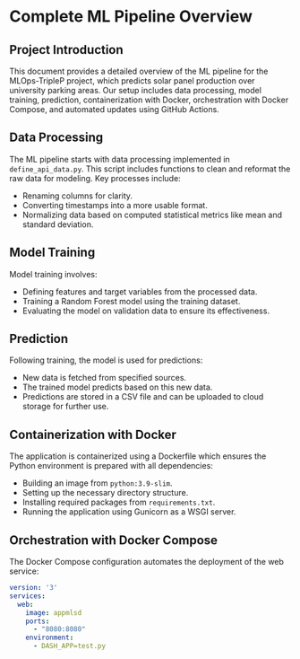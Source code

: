 # Complete ML Pipeline Overview

## Project Introduction
This document provides a detailed overview of the ML pipeline for the MLOps-TripleP project, which predicts solar panel production over university parking areas. Our setup includes data processing, model training, prediction, containerization with Docker, orchestration with Docker Compose, and automated updates using GitHub Actions.

## Data Processing
The ML pipeline starts with data processing implemented in `define_api_data.py`. This script includes functions to clean and reformat the raw data for modeling. Key processes include:
- Renaming columns for clarity.
- Converting timestamps into a more usable format.
- Normalizing data based on computed statistical metrics like mean and standard deviation.

## Model Training
Model training involves:
- Defining features and target variables from the processed data.
- Training a Random Forest model using the training dataset.
- Evaluating the model on validation data to ensure its effectiveness.

## Prediction
Following training, the model is used for predictions:
- New data is fetched from specified sources.
- The trained model predicts based on this new data.
- Predictions are stored in a CSV file and can be uploaded to cloud storage for further use.

## Containerization with Docker
The application is containerized using a Dockerfile which ensures the Python environment is prepared with all dependencies:
- Building an image from `python:3.9-slim`.
- Setting up the necessary directory structure.
- Installing required packages from `requirements.txt`.
- Running the application using Gunicorn as a WSGI server.

## Orchestration with Docker Compose
The Docker Compose configuration automates the deployment of the web service:
```yaml
version: '3'
services:
  web:
    image: appmlsd
    ports:
      - "8080:8080"
    environment:
      - DASH_APP=test.py
